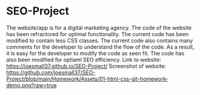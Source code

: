 # SEO-Project
The website/app is for a digital marketing agency.
The code of the website has been refractored for optimal functionality. 
The current code has been modified to contain less CSS classes. 
The current code also contains many comments for the developer to understand the flow of the code. 
As a result, it is easy for the developer to modify the code as seen fit. 
The code has also been modified for optiaml SEO efficiency. 
Link to website: https://joesmall37.github.io/SEO-Project/
Screenshot of website:
https://github.com/joesmall37/SEO-Project/blob/main/Homework/Assets/01-html-css-git-homework-demo.png?raw=true
